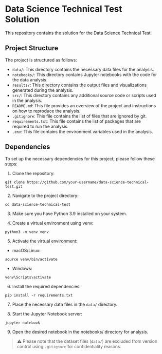 # Data Science Technical Test Solution
This repository contains the solution for the Data Science Technical Test.


## Project Structure
The project is structured as follows:

* `data/`: This directory contains the necessary data files for the analysis.
* `notebooks/`: This directory contains Jupyter notebooks with the code for the data analysis.
* `results/`: This directory contains the output files and visualizations generated during the analysis.
* `src/`: This directory contains any additional source code or scripts used in the analysis.
* `README.md`: This file provides an overview of the project and instructions on how to reproduce the analysis.
* `.gitignore`: This file contains the list of files that are ignored by git.
* `requirements.txt`: This file contains the list of packages that are required to run the analysis.
* `.env`: This file contains the environment variables used in the analysis.

## Dependencies
To set up the necessary dependencies for this project, please follow these steps:

1. Clone the repository:

```shell
git clone https://github.com/your-username/data-science-technical-test.git
```

2. Navigate to the project directory:

```shell
cd data-science-technical-test
```

3. Make sure you have Python 3.9 installed on your system.

4. Create a virtual environment using venv:

```shell
python3 -m venv venv
```

5. Activate the virtual environment:

* macOS/Linux:

```shell
source venv/bin/activate
```

* Windows:

```shell
venv\Scripts\activate
```

6. Install the required dependencies:

```shell
pip install -r requirements.txt
```

7. Place the necessary data files in the `data/` directory.

8. Start the Jupyter Notebook server:

```shell
jupyter notebook
```

9. Open the desired notebook in the notebooks/ directory for analysis.

 > ⚠️ Please note that the dataset files (`data/`) are excluded from version control using `.gitignore` for confidentiality reasons.